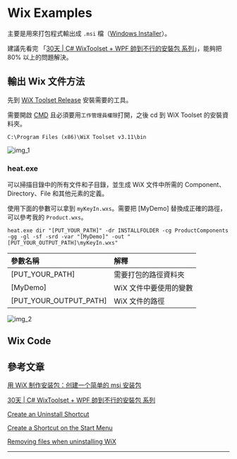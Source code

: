 # Wix Examples

主要是用來打包程式輸出成 `.msi` 檔（[Windows Installer][wiki]）。

建議先看完 「[30天 | C# WixToolset + WPF 帥到不行的安裝包 系列][30d]」，能夠把 80% 以上的問題解決。

## 輸出 Wix 文件方法

先到 [WiX Toolset Release][wix3] 安裝需要的工具。

需要開啟 [CMD][cmd] 且必須要用`工作管理員權限`打開，之後 cd 到 WiX Toolset 的安裝資料夾。

```text
C:\Program Files (x86)\WiX Toolset v3.11\bin
```

![img_1]

### heat.exe

可以掃描目錄中的所有文件和子目錄，並生成 WiX 文件中所需的 Component、Directory、File 和其他元素的定義。

使用下面的參數可以拿到 `myKeyIn.wxs`。需要把 [MyDemo] 替換成正確的路徑，可以參考我的 `Product.wxs`。

```text
heat.exe dir "[PUT_YOUR_PATH]" -dr INSTALLFOLDER -cg ProductComponents -gg -gl -sf -srd -var "[MyDemo]" -out "[PUT_YOUR_OUTPUT_PATH]\myKeyIn.wxs"
````

| 參數名稱               | 解釋                   |
| :--------------------- | :--------------------- |
| [PUT_YOUR_PATH]        | 需要打包的路徑資料夾   |
| [MyDemo]               | WiX 文件中要使用的變數 |
| [PUT_YOUR_OUTPUT_PATH] | WiX 文件的路徑         |

![img_2]

## Wix Code


## 參考文章

[用 WiX 制作安装包：创建一个简单的 msi 安装包][wixblog]

[30天 | C# WixToolset + WPF 帥到不行的安裝包 系列][30d]

[Create an Uninstall Shortcut][wix1]

[Create a Shortcut on the Start Menu][wix2]

[Removing files when uninstalling WiX][Cleanup]

________________________________________________________________________________

[30d]:https://ithelp.ithome.com.tw/users/20139206/ironman/3901
[wix1]:https://wixtoolset.org/docs/v3/howtos/files_and_registry/create_uninstall_shortcut/
[wix2]:https://wixtoolset.org/docs/v3/howtos/files_and_registry/create_start_menu_shortcut/
[Cleanup]:https://stackoverflow.com/a/17513551
[wix3]:https://github.com/wixtoolset/wix3/releases
[wixblog]:https://blog.walterlv.com/post/getting-started-with-wix-toolset-msi-hello-world
[cmd]:https://zh.wikipedia.org/zh-tw/cmd.exe
[wiki]:https://zh.wikipedia.org/zh-tw/Windows_Installer
[img_1]:https://i.imgur.com/ovuJCka.png
[img_2]:https://i.imgur.com/SbjBwmv.png
